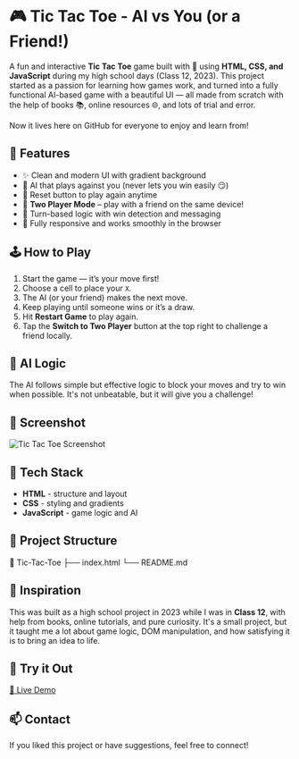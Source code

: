 # 🎮 Tic Tac Toe - AI vs You (or a Friend!)

A fun and interactive **Tic Tac Toe** game built with 💖 using **HTML, CSS, and JavaScript** during my high school days (Class 12, 2023). This project started as a passion for learning how games work, and turned into a fully functional AI-based game with a beautiful UI — all made from scratch with the help of books 📚, online resources 🌐, and lots of trial and error.

Now it lives here on GitHub for everyone to enjoy and learn from!

## 🚀 Features

- ✨ Clean and modern UI with gradient background
- 🧠 AI that plays against you (never lets you win easily 😏)
- 🔁 Reset button to play again anytime
- 👥 **Two Player Mode** – play with a friend on the same device!
- 🧠 Turn-based logic with win detection and messaging
- 🔷 Fully responsive and works smoothly in the browser

## 🕹️ How to Play

1. Start the game — it’s your move first!
2. Choose a cell to place your `X`.
3. The AI (or your friend) makes the next move.
4. Keep playing until someone wins or it’s a draw.
5. Hit **Restart Game** to play again.
6. Tap the **Switch to Two Player** button at the top right to challenge a friend locally.

## 🧠 AI Logic

The AI follows simple but effective logic to block your moves and try to win when possible. It's not unbeatable, but it will give you a challenge!

## 📸 Screenshot

![Tic Tac Toe Screenshot](https://github.com/user-attachments/assets/a4ca211d-d6be-49c4-8706-fdd5b6adb24b)


## 🔧 Tech Stack

- **HTML** - structure and layout
- **CSS** - styling and gradients
- **JavaScript** - game logic and AI

## 📂 Project Structure
📁 Tic-Tac-Toe
├── index.html
└── README.md

## 🙌 Inspiration

This was built as a high school project in 2023 while I was in **Class 12**, with help from books, online tutorials, and pure curiosity. It's a small project, but it taught me a lot about game logic, DOM manipulation, and how satisfying it is to bring an idea to life.

## 🔗 Try it Out

[🔗 Live Demo](https://tictactoeandroid-arnabsaha.netlify.app/)  

## 📫 Contact

If you liked this project or have suggestions, feel free to connect!
